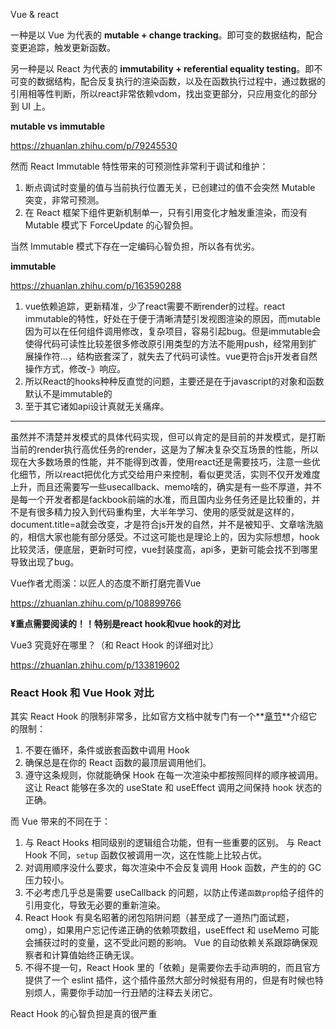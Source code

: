 

Vue & react

一种是以 Vue 为代表的 **mutable + change tracking**。即可变的数据结构，配合变更追踪，触发更新函数。

另一种是以 React 为代表的 **immutability + referential equality testing**。即不可变的数据结构，配合反复执行的渲染函数，以及在函数执行过程中，通过数据的引用相等性判断，所以react非常依赖vdom，找出变更部分，只应用变化的部分到 UI 上。

**mutable vs immutable**

https://zhuanlan.zhihu.com/p/79245530

然而 React Immutable 特性带来的可预测性非常利于调试和维护：

1. 断点调试时变量的值与当前执行位置无关，已创建过的值不会突然 Mutable 突变，非常可预测。
2. 在 React 框架下组件更新机制单一，只有引用变化才触发重渲染，而没有 Mutable 模式下 ForceUpdate 的心智负担。

当然 Immutable 模式下存在一定编码心智负担，所以各有优劣。

**immutable**

https://zhuanlan.zhihu.com/p/163590288

1. vue依赖追踪，更新精准，少了react需要不断render的过程。react immutable的特性，好处在于便于清晰清楚引发视图渲染的原因，而mutable因为可以在任何组件调用修改，复杂项目，容易引起bug。但是immutable会使得代码可读性比较差很多修改原引用类型的方法不能用push，经常用到扩展操作符...，结构嵌套深了，就失去了代码可读性。vue更符合js开发者自然操作方式，修改-》响应。
2. 所以React的hooks种种反直觉的问题，主要还是在于javascript的对象和函数默认不是immutable的
3. 至于其它诸如api设计真就无关痛痒。

---

虽然并不清楚并发模式的具体代码实现，但可以肯定的是目前的并发模式，是打断当前的render执行高优任务的render，这是为了解决复杂交互场景的性能，所以现在大多数场景的性能，并不能得到改善，使用react还是需要技巧，注意一些优化细节，所以react把优化方式交给用户来控制，看似更灵活，实则不仅开发难度上升，而且还需要写一些usecallback、memo啥的，确实是有一些不厚道，并不是每一个开发者都是fackbook前端的水准，而且国内业务任务还是比较重的，并不是有很多精力投入到代码重构里，大半年学习、使用的感受就是这样的，document.title=a就会改变，才是符合js开发的自然，并不是被知乎、文章啥洗脑的，相信大家也能有部分感受。不过这可能也是理论上的，因为实际想想，hook比较灵活，便底层，更新时可控，vue封装度高，api多，更新可能会找不到哪里导致出现了bug。

Vue作者尤雨溪：以匠人的态度不断打磨完善Vue

https://zhuanlan.zhihu.com/p/108899766



**¥重点需要阅读的！！特别是react hook和vue hook的对比**

Vue3 究竟好在哪里？（和 React Hook 的详细对比）

https://zhuanlan.zhihu.com/p/133819602



### **React Hook 和 Vue Hook 对比**

其实 React Hook 的限制非常多，比如官方文档中就专门有一个**[章节](https://link.zhihu.com/?target=https%3A//zh-hans.reactjs.org/docs/hooks-rules.html)**介绍它的限制：

1. 不要在循环，条件或嵌套函数中调用 Hook
2. 确保总是在你的 React 函数的最顶层调用他们。
3. 遵守这条规则，你就能确保 Hook 在每一次渲染中都按照同样的顺序被调用。这让 React 能够在多次的 useState 和 useEffect 调用之间保持 hook 状态的正确。

而 Vue 带来的不同在于：

1. 与 React Hooks 相同级别的逻辑组合功能，但有一些重要的区别。 与 React Hook 不同，`setup` 函数仅被调用一次，这在性能上比较占优。
2. 对调用顺序没什么要求，每次渲染中不会反复调用 Hook 函数，产生的的 GC 压力较小。
3. 不必考虑几乎总是需要 useCallback 的问题，以防止传递`函数prop`给子组件的引用变化，导致无必要的重新渲染。
4. React Hook 有臭名昭著的闭包陷阱问题（甚至成了一道热门面试题，omg），如果用户忘记传递正确的依赖项数组，useEffect 和 useMemo 可能会捕获过时的变量，这不受此问题的影响。 Vue 的自动依赖关系跟踪确保观察者和计算值始终正确无误。
5. 不得不提一句，React Hook 里的「依赖」是需要你去手动声明的，而且官方提供了一个 eslint 插件，这个插件虽然大部分时候挺有用的，但是有时候也特别烦人，需要你手动加一行丑陋的注释去关闭它。

React Hook 的心智负担是真的很严重